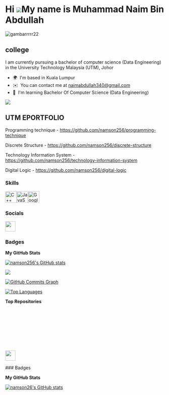 Hi ![](https://user-images.githubusercontent.com/18350557/176309783-0785949b-9127-417c-8b55-ab5a4333674e.gif)My name is Muhammad Naim Bin Abdullah
==================================================================================================================================================

![gambarrrrr22](https://github.com/namson256/namson256/assets/155377702/23cb61ac-d804-4a2e-8bec-9d628e0d9d9f)


college
-------

I am currently pursuing a bachelor of computer science (Data Engineering) in the University Technology Malaysia (UTM), Johor

* 🌍  I'm based in Kuala Lumpur
* ✉️  You can contact me at [naimabdullah340@gmail.com](mailto:naimabdullah340@gmail.com)
* 🧠  I'm learning Bachelor Of Computer Science (Data Engineering)

<a href="https://www.github.com/namson256" target="_blank" rel="noreferrer"><img
src="https://img.shields.io/github/followers/namson256?logo=github&style=for-the-badge&color=0891b2&labelColor=1c1917" /></a>

UTM EPORTFOLIO
-------------

Programming technique - https://github.com/namson256/programming-technique

Discrete Structure - https://github.com/namson256/discrete-structure

Technology Information System - https://github.com/namson256/technology-information-system

Digital Logic - https://github.com/namson256/digital-logic

### Skills


<p align="left">
<a href="https://docs.microsoft.com/en-us/cpp/?view=msvc-170" target="_blank" rel="noreferrer"><img src="https://raw.githubusercontent.com/danielcranney/readme-generator/main/public/icons/skills/cplusplus-colored.svg" width="36" height="36" alt="C++" /></a><a href="https://developer.mozilla.org/en-US/docs/Web/JavaScript" target="_blank" rel="noreferrer"><img src="https://raw.githubusercontent.com/danielcranney/readme-generator/main/public/icons/skills/javascript-colored.svg" width="36" height="36" alt="JavaScript" /></a><a href="https://cloud.google.com/" target="_blank" rel="noreferrer"><img src="https://raw.githubusercontent.com/danielcranney/readme-generator/main/public/icons/skills/googlecloud-colored.svg" width="36" height="36" alt="Google Cloud" /></a>
</p>


### Socials

<p align="left"> <a href="https://www.github.com/namson256" target="_blank" rel="noreferrer"> <picture> <source media="(prefers-color-scheme: dark)" srcset="https://raw.githubusercontent.com/danielcranney/readme-generator/main/public/icons/socials/github-dark.svg" /> <source media="(prefers-color-scheme: light)" srcset="https://raw.githubusercontent.com/danielcranney/readme-generator/main/public/icons/socials/github.svg" /> <img src="https://raw.githubusercontent.com/danielcranney/readme-generator/main/public/icons/socials/github.svg" width="32" height="32" /> </picture> </a></p>

### Badges

<b>My GitHub Stats</b>

<a href="http://www.github.com/namson256"><img src="https://github-readme-stats.vercel.app/api?username=namson256&show_icons=true&hide=&count_private=true&title_color=0891b2&text_color=ffffff&icon_color=0891b2&bg_color=1c1917&hide_border=true&show_icons=true" alt="namson256's GitHub stats" /></a>

<a href="http://www.github.com/namson256"><img src="https://github-readme-streak-stats.herokuapp.com/?user=namson256&stroke=ffffff&background=1c1917&ring=0891b2&fire=0891b2&currStreakNum=ffffff&currStreakLabel=0891b2&sideNums=ffffff&sideLabels=ffffff&dates=ffffff&hide_border=true" /></a>

<a href="http://www.github.com/namson256"><img src="https://github-readme-activity-graph.cyclic.app/graph?username=namson256&bg_color=1c1917&color=ffffff&line=0891b2&point=ffffff&area_color=1c1917&area=true&hide_border=true&custom_title=GitHub%20Commits%20Graph" alt="GitHub Commits Graph" /></a>

<a href="https://github.com/namson256" align="left"><img src="https://github-readme-stats.vercel.app/api/top-langs/?username=namson256&langs_count=10&title_color=0891b2&text_color=ffffff&icon_color=0891b2&bg_color=1c1917&hide_border=true&locale=en&custom_title=Top%20%Languages" alt="Top Languages" /></a>

<b>Top Repositories</b>

<div width="100%" align="center"></div><br /><br /><br /><br /><br /><br /><br />

<p align="left"> <a href="https://www.github.com/namson26" target="_blank" rel="noreferrer"> <picture> <source media="(prefers-color-scheme: dark)" srcset="https://raw.githubusercontent.com/danielcranney/readme-generator/main/public/icons/socials/github-dark.svg" /> <source media="(prefers-color-scheme: light)" srcset="https://raw.githubusercontent.com/danielcranney/readme-generator/main/public/icons/socials/github.svg" /> <img src="https://raw.githubusercontent.com/danielcranney/readme-generator/main/public/icons/socials/github.svg" width="32" height="32" /> </picture> </a></p>
### Badges

<b>My GitHub Stats</b>

<a href="http://www.github.com/namson26"><img src="https://github-readme-stats.vercel.app/api?username=namson26&show_icons=true&hide=&count_private=true&title_color=0891b2&text_color=ffffff&icon_color=ffffff&bg_color=1c1917&hide_border=true&show_icons=true" alt="namson26's GitHub stats" /></a>

